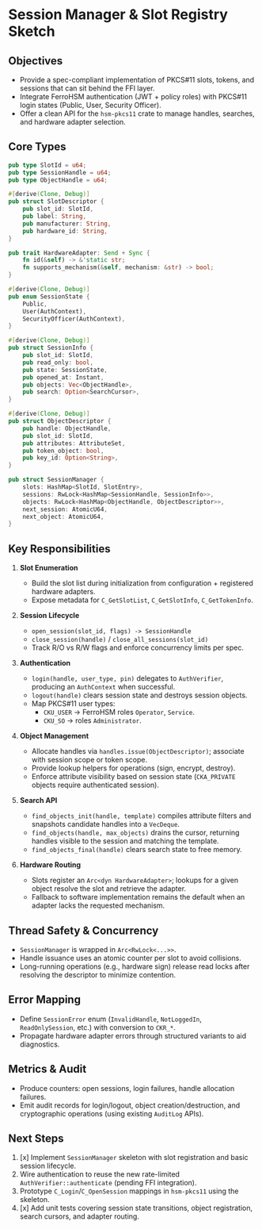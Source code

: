 # Session Manager & Slot Registry Sketch

## Objectives
- Provide a spec-compliant implementation of PKCS#11 slots, tokens, and sessions that can sit behind the FFI layer.
- Integrate FerroHSM authentication (JWT + policy roles) with PKCS#11 login states (Public, User, Security Officer).
- Offer a clean API for the `hsm-pkcs11` crate to manage handles, searches, and hardware adapter selection.

## Core Types

```rust
pub type SlotId = u64;
pub type SessionHandle = u64;
pub type ObjectHandle = u64;

#[derive(Clone, Debug)]
pub struct SlotDescriptor {
    pub slot_id: SlotId,
    pub label: String,
    pub manufacturer: String,
    pub hardware_id: String,
}

pub trait HardwareAdapter: Send + Sync {
    fn id(&self) -> &'static str;
    fn supports_mechanism(&self, mechanism: &str) -> bool;
}

#[derive(Clone, Debug)]
pub enum SessionState {
    Public,
    User(AuthContext),
    SecurityOfficer(AuthContext),
}

#[derive(Clone, Debug)]
pub struct SessionInfo {
    pub slot_id: SlotId,
    pub read_only: bool,
    pub state: SessionState,
    pub opened_at: Instant,
    pub objects: Vec<ObjectHandle>,
    pub search: Option<SearchCursor>,
}

#[derive(Clone, Debug)]
pub struct ObjectDescriptor {
    pub handle: ObjectHandle,
    pub slot_id: SlotId,
    pub attributes: AttributeSet,
    pub token_object: bool,
    pub key_id: Option<String>,
}

pub struct SessionManager {
    slots: HashMap<SlotId, SlotEntry>,
    sessions: RwLock<HashMap<SessionHandle, SessionInfo>>,
    objects: RwLock<HashMap<ObjectHandle, ObjectDescriptor>>,
    next_session: AtomicU64,
    next_object: AtomicU64,
}
```

## Key Responsibilities
1. **Slot Enumeration**
   - Build the slot list during initialization from configuration + registered hardware adapters.
   - Expose metadata for `C_GetSlotList`, `C_GetSlotInfo`, `C_GetTokenInfo`.

2. **Session Lifecycle**
   - `open_session(slot_id, flags) -> SessionHandle`
   - `close_session(handle)` / `close_all_sessions(slot_id)`
   - Track R/O vs R/W flags and enforce concurrency limits per spec.

3. **Authentication**
   - `login(handle, user_type, pin)` delegates to `AuthVerifier`, producing an `AuthContext` when successful.
   - `logout(handle)` clears session state and destroys session objects.
   - Map PKCS#11 user types:
     - `CKU_USER` → FerroHSM roles `Operator`, `Service`.
     - `CKU_SO` → roles `Administrator`.

4. **Object Management**
   - Allocate handles via `handles.issue(ObjectDescriptor)`; associate with session scope or token scope.
   - Provide lookup helpers for operations (sign, encrypt, destroy).
   - Enforce attribute visibility based on session state (`CKA_PRIVATE` objects require authenticated session).

5. **Search API**
   - `find_objects_init(handle, template)` compiles attribute filters and snapshots candidate handles into a `VecDeque`.
   - `find_objects(handle, max_objects)` drains the cursor, returning handles visible to the session and matching the template.
   - `find_objects_final(handle)` clears search state to free memory.

6. **Hardware Routing**
   - Slots register an `Arc<dyn HardwareAdapter>`; lookups for a given object resolve the slot and retrieve the adapter.
   - Fallback to software implementation remains the default when an adapter lacks the requested mechanism.

## Thread Safety & Concurrency
- `SessionManager` is wrapped in `Arc<RwLock<...>>`.
- Handle issuance uses an atomic counter per slot to avoid collisions.
- Long-running operations (e.g., hardware sign) release read locks after resolving the descriptor to minimize contention.

## Error Mapping
- Define `SessionError` enum (`InvalidHandle`, `NotLoggedIn`, `ReadOnlySession`, etc.) with conversion to `CKR_*`.
- Propagate hardware adapter errors through structured variants to aid diagnostics.

## Metrics & Audit
- Produce counters: open sessions, login failures, handle allocation failures.
- Emit audit records for login/logout, object creation/destruction, and cryptographic operations (using existing `AuditLog` APIs).

## Next Steps
1. [x] Implement `SessionManager` skeleton with slot registration and basic session lifecycle.
2. Wire authentication to reuse the new rate-limited `AuthVerifier::authenticate` (pending FFI integration).
3. Prototype `C_Login`/`C_OpenSession` mappings in `hsm-pkcs11` using the skeleton.
4. [x] Add unit tests covering session state transitions, object registration, search cursors, and adapter routing.
